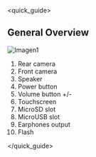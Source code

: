 <quick_guide>
## General Overview

![Imagen1](http://static.energysistem.com/images/manuals/42546/56a643ee7c760.jpg)

1.	Rear camera
2.	Front camera
3.	Speaker
4.	Power button
5.	Volume button +/-
6.	Touchscreen
7.	MicroSD slot
8.	MicroUSB slot
9.	Earphones output
10.	Flash


</quick_guide>
